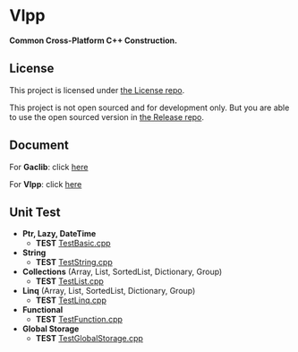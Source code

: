 # Vlpp

**Common Cross-Platform C++ Construction.**

## License

This project is licensed under [the License repo](https://github.com/vczh-libraries/License).

This project is not open sourced and for development only. But you are able to use the open sourced version in [the Release repo](https://github.com/vczh-libraries/Release).

## Document

For **Gaclib**: click [here](http://vczh-libraries.github.io/doc/current/home.html)

For **Vlpp**: click [here](http://vczh-libraries.github.io/doc/current/vlpp/home.html)

## Unit Test

- **Ptr, Lazy, DateTime**
  - **TEST** [TestBasic.cpp](./Test/Source/TestBasic.cpp)
- **String**
  - **TEST** [TestString.cpp](./Test/Source/TestString.cpp)
- **Collections** (Array, List, SortedList, Dictionary, Group)
  - **TEST** [TestList.cpp](./Test/Source/TestList.cpp)
- **Linq** (Array, List, SortedList, Dictionary, Group)
  - **TEST** [TestLinq.cpp](./Test/Source/TestLinq.cpp)
- **Functional**
  - **TEST** [TestFunction.cpp](./Test/Source/TestFunction.cpp)
- **Global Storage**
  - **TEST** [TestGlobalStorage.cpp](./Test/Source/TestGlobalStorage.cpp)
